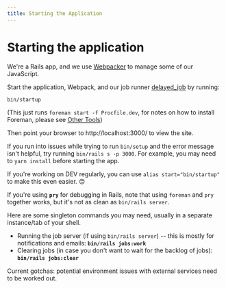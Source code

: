 ```yaml
---
title: Starting the Application
---
```


# Starting the application

We're a Rails app, and we use [Webpacker][webpacker] to manage some of our
JavaScript.

Start the application, Webpack, and our job runner [delayed_job][delayed_job] by
running:

```shell
bin/startup
```

(This just runs `foreman start -f Procfile.dev`, for notes on how to install
Foreman, please see [Other Tools](../installation/others/))

Then point your browser to http://localhost:3000/ to view the site.

If you run into issues while trying to run `bin/setup` and the error message
isn't helpful, try running `bin/rails s -p 3000`. For example, you may need to
`yarn install` before starting the app.

If you're working on DEV regularly, you can use `alias start="bin/startup"` to
make this even easier. 😊

If you're using **`pry`** for debugging in Rails, note that using `foreman` and
`pry` together works, but it's not as clean as `bin/rails server`.

Here are some singleton commands you may need, usually in a separate
instance/tab of your shell.

- Running the job server (if using `bin/rails server`) -- this is mostly for
  notifications and emails: **`bin/rails jobs:work`**
- Clearing jobs (in case you don't want to wait for the backlog of jobs):
  **`bin/rails jobs:clear`**

Current gotchas: potential environment issues with external services need to be
worked out.

[delayed_job]: https://github.com/collectiveidea/delayed_job_active_record
[webpacker]: https://github.com/rails/webpacker
